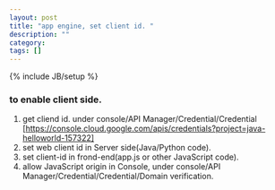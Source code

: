 ```yaml
---
layout: post
title: "app engine, set client id. "
description: ""
category: 
tags: []
---
```

{% include JB/setup %}

### to enable client side.  

1) get cliend id. under console/API Manager/Credential/Credential [https://console.cloud.google.com/apis/credentials?project=java-helloworld-157322]   
2) set web client id in Server side(Java/Python code).  
3) set client-id in frond-end(app.js or other JavaScript code).  
4) allow JavaScript origin in Console, under console/API Manager/Credential/Credential/Domain verification.   

